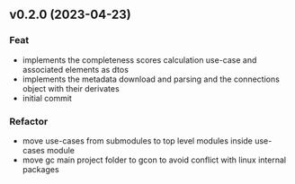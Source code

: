 ## v0.2.0 (2023-04-23)

### Feat

- implements the completeness scores calculation use-case and associated elements as dtos
- implements the metadata download and parsing and the connections object with their derivates
- initial commit

### Refactor

- move use-cases from submodules to top level modules inside use-cases module
- move gc main project folder to gcon to avoid conflict with linux internal packages
